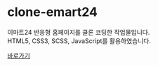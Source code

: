 # clone-emart24

이마트24 반응형 홈페이지를 클론 코딩한 작업물입니다.<br>
HTML5, CSS3, SCSS, JavaScript를 활용하였습니다.

<a href="https://yeonjeong3699.github.io/clone-emart24/" title="작업물 바로가기">바로가기</a>
